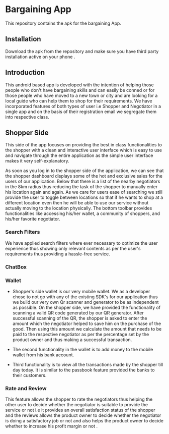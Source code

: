 # Bargaining App

This repository contains the apk for the bargaining App.

## Installation 

Download the apk from the repository and make sure you have third party installation active on your phone .

## Introduction 

This android based app is developed with the intention of helping those people who don't have bargaining skills and can easily be conned or for those people who have moved to a new town or city and are looking for a local guide who can help them to shop for their requirements.
We have incorporated features of both types of user i.e Shopper and Negotiator in a single app and on the basis of their registration email we segregate them into respective class.

## Shopper Side

This side of the app focuses on providing the best in class functionalities to the shopper with a clean and interactive user interface which is easy to use and navigate through the entire application as the simple user interface makes it very self-explanatory.

As soon as you log in to the shopper side of the application, we can see that the shopper dashboard displays some of the hot and exclusive sales for the users of our application. Below that there is a list of the nearby negotiators in the 8km radius thus reducing the task of the shopper to manually enter his location again and again.
As we care for users ease of searching we still provide the user to toggle between locations so that if he wants to shop at a different location even then he will be able to use our service without actually moving to the location physically.
The bottom toolbar provides functionalities like accessing his/her wallet, a community of shoppers, and his/her favorite negotiator. 

### Search Filters

We have applied search filters where ever necessary to optimize the user experience thus showing only relevant contents as per the user's requirements thus providing a hassle-free service.

### ChatBox



###  Wallet

* Shopper's side wallet is our very mobile wallet. We as a developer chose to not go with any of the existing SDK's for our application thus we build our very own Qr scanner and generator to be as independent as possible.
On the shopper side, we have provided the functionality of scanning a valid QR code generated by our QR generator.
After successful scanning of the QR, the shopper is asked to enter the amount which the negotiator helped to save him on the purchase of the good. Then using this amount we calculate the amount that needs to be paid to the respective negotiator as per the percentage set by the product owner and thus making a successful transaction.

* The second functionality in the wallet is to add money to the mobile wallet from his bank account.

* Third functionality is to view all the transactions made by the shopper till day today. It is similar to the passbook feature provided the banks to their customers.

### Rate and Review

This feature allows the shopper to rate the negotiators thus helping the other user to decide whether the negotiator is suitable to provide the service or not i.e it provides an overall satisfaction status of the shopper and the reviews allows the product owner to decide whether the negotiator is doing a satisfactory job or not and also helps the product owner to decide whether to increase his profit margin or not . 










